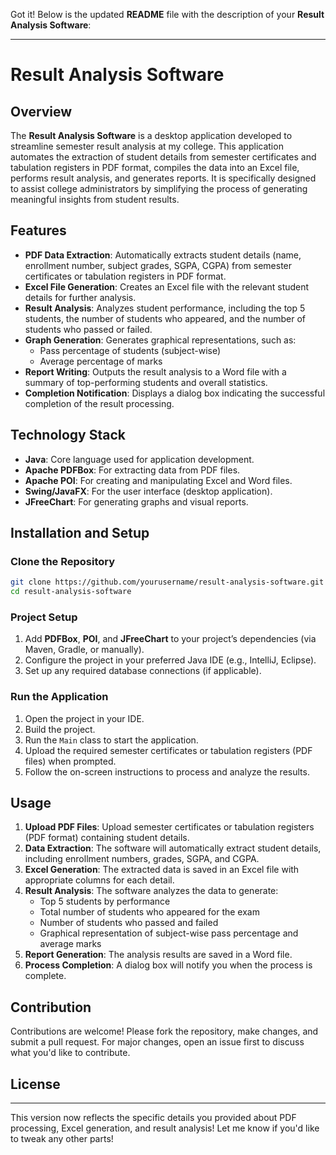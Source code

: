 Got it! Below is the updated **README** file with the description of your **Result Analysis Software**:

---

# Result Analysis Software

## Overview
The **Result Analysis Software** is a desktop application developed to streamline semester result analysis at my college. This application automates the extraction of student details from semester certificates and tabulation registers in PDF format, compiles the data into an Excel file, performs result analysis, and generates reports. It is specifically designed to assist college administrators by simplifying the process of generating meaningful insights from student results.

## Features
- **PDF Data Extraction**: Automatically extracts student details (name, enrollment number, subject grades, SGPA, CGPA) from semester certificates or tabulation registers in PDF format.
- **Excel File Generation**: Creates an Excel file with the relevant student details for further analysis.
- **Result Analysis**: Analyzes student performance, including the top 5 students, the number of students who appeared, and the number of students who passed or failed.
- **Graph Generation**: Generates graphical representations, such as:
  - Pass percentage of students (subject-wise)
  - Average percentage of marks
- **Report Writing**: Outputs the result analysis to a Word file with a summary of top-performing students and overall statistics.
- **Completion Notification**: Displays a dialog box indicating the successful completion of the result processing.

## Technology Stack
- **Java**: Core language used for application development.
- **Apache PDFBox**: For extracting data from PDF files.
- **Apache POI**: For creating and manipulating Excel and Word files.
- **Swing/JavaFX**: For the user interface (desktop application).
- **JFreeChart**: For generating graphs and visual reports.



## Installation and Setup


### Clone the Repository
```bash
git clone https://github.com/yourusername/result-analysis-software.git
cd result-analysis-software
```

### Project Setup
1. Add **PDFBox**, **POI**, and **JFreeChart** to your project’s dependencies (via Maven, Gradle, or manually).
2. Configure the project in your preferred Java IDE (e.g., IntelliJ, Eclipse).
3. Set up any required database connections (if applicable).

### Run the Application
1. Open the project in your IDE.
2. Build the project.
3. Run the `Main` class to start the application.
4. Upload the required semester certificates or tabulation registers (PDF files) when prompted.
5. Follow the on-screen instructions to process and analyze the results.

## Usage
1. **Upload PDF Files**: Upload semester certificates or tabulation registers (PDF format) containing student details.
2. **Data Extraction**: The software will automatically extract student details, including enrollment numbers, grades, SGPA, and CGPA.
3. **Excel Generation**: The extracted data is saved in an Excel file with appropriate columns for each detail.
4. **Result Analysis**: The software analyzes the data to generate:
   - Top 5 students by performance
   - Total number of students who appeared for the exam
   - Number of students who passed and failed
   - Graphical representation of subject-wise pass percentage and average marks
5. **Report Generation**: The analysis results are saved in a Word file.
6. **Process Completion**: A dialog box will notify you when the process is complete.

## Contribution
Contributions are welcome! Please fork the repository, make changes, and submit a pull request. For major changes, open an issue first to discuss what you'd like to contribute.

## License

---

This version now reflects the specific details you provided about PDF processing, Excel generation, and result analysis! Let me know if you'd like to tweak any other parts!
